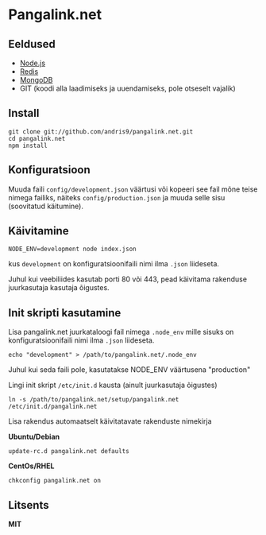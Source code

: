 # Pangalink.net

## Eeldused

  * [Node.js](http://nodejs.org/)
  * [Redis](http://redis.io/)
  * [MongoDB](http://www.mongodb.org/)
  * GIT (koodi alla laadimiseks ja uuendamiseks, pole otseselt vajalik)

## Install

    git clone git://github.com/andris9/pangalink.net.git
    cd pangalink.net
    npm install

## Konfiguratsioon

Muuda faili `config/development.json` väärtusi või kopeeri see fail mõne teise nimega failiks, näiteks `config/production.json` ja muuda selle sisu (soovitatud käitumine).

## Käivitamine

    NODE_ENV=development node index.json

kus `development` on konfiguratsioonifaili nimi ilma `.json` liideseta.

Juhul kui veebiliides kasutab porti 80 või 443, pead käivitama rakenduse juurkasutaja kasutaja õigustes.

## Init skripti kasutamine

Lisa pangalink.net juurkataloogi fail nimega `.node_env` mille sisuks on konfiguratsioonifaili nimi ilma `.json` liideseta.

    echo "development" > /path/to/pangalink.net/.node_env

Juhul kui seda faili pole, kasutatakse NODE_ENV väärtusena "production"

Lingi init skript `/etc/init.d` kausta (ainult juurkasutaja õigustes)

    ln -s /path/to/pangalink.net/setup/pangalink.net /etc/init.d/pangalink.net

Lisa rakendus automaatselt käivitatavate rakenduste nimekirja

**Ubuntu/Debian**

    update-rc.d pangalink.net defaults

**CentOs/RHEL**

    chkconfig pangalink.net on

## Litsents

**MIT**


